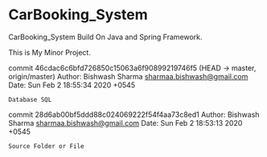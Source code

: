 # CarBooking_System
CarBooking_System Build On Java and Spring Framework. 

This is My Minor Project. 


commit 46cdac6c6bfd726850c15063a6f90899219746f5 (HEAD -> master, origin/master)
Author: Bishwash Sharma <sharmaa.bishwash@gmail.com>
Date:   Sun Feb 2 18:55:34 2020 +0545

    Database SQL

commit 28d6ab00bf5ddd88c024069222f54f4aa73c8ed1
Author: Bishwash Sharma <sharmaa.bishwash@gmail.com>
Date:   Sun Feb 2 18:53:13 2020 +0545

    Source Folder or File
